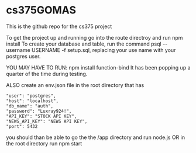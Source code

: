 # cs375GOMAS
This is the github repo for the cs375 project

To get the project up and running
go into the route directroy and run 
npm install
To create your database and table, run the command psql --username USERNAME -f setup.sql, replacing your use name with your postgres user.


YOU MAY HAVE TO RUN:
npm install function-bind
It has been popping up a quarter of the time during testing.

ALSO create an env.json file in the root directory that has

	"user": "postgres",
	"host": "localhost",
	"db_name": "auth",
	"password": "Luxray924!",
	"API_KEY": "STOCK API KEY",
	"NEWS_API_KEY": "NEWS API KEY",
	"port": 5432

you should than be able to go the the /app directory
and run node.js
OR 
in the root directory run npm start
